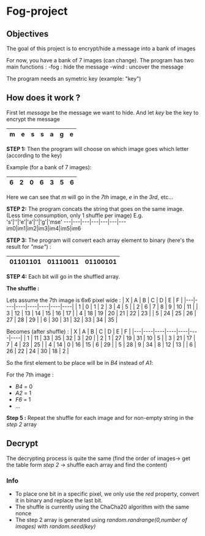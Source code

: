 # Fog-project
## Objectives
The goal of this project is to encrypt/hide a message into a bank of images

For now, you have a bank of 7 images (can change).
The program has two main functions :
-fog : hide the message
-wind : uncover the message

The program needs an symetric key (example: "key")

## How does it work ?

First let *message* be the message we want to hide.
And let *key* be the key to encrypt the message

m  | e  | s  | s  | a  | g  | e 
----|----|----|----|----|----|----

**STEP 1:** Then the program will choose on which image goes which letter (according to the key)

Example (for a bank of 7 images):

 6 | 2 | 0 | 6 | 3 | 5 | 6 
---|---|---|---|---|---|---

Here we can see that *m* will go in the *7th* image, *e* in the *3rd*, etc...

**STEP 2:** The program concats the string that goes on the same image. (Less time consumption, only 1 shuffle per image)
E.g. 
's'|''|'e'|'a'|''|'g'|'mse'
---|---|---|---|---|---|---
im0|im1|im2|im3|im4|im5|im6

**STEP 3:** The program will convert each array element to binary (here's the result for *"mse"*) :

| 01101101 | 01110011 | 01100101 |
|----------|----------|----------|

**STEP 4:** Each bit will go in the shuffled array.

**The shuffle :**

Lets assume the 7th image is 6x6 pixel wide :
| X | A  | B  | C  | D  | E  | F  |
|---|----|----|----|----|----|----|
| 1 | 0  | 1  | 2  | 3  | 4  | 5  |
| 2 | 6  | 7  | 8  | 9  | 10 | 11 |
| 3 | 12 | 13 | 14 | 15 | 16 | 17 |
| 4 | 18 | 19 | 20 | 21 | 22 | 23 |
| 5 | 24 | 25 | 26 | 27 | 28 | 29 |
| 6 | 30 | 31 | 32 | 33 | 34 | 35 |

Becomes (after shuffle) :
| X | A  | B  | C  | D  | E  | F  |
|---|----|----|----|----|----|----|
| 1 | 11 | 33 | 35 | 32 | 3  | 20 |
| 2 | 1  | 27 | 19 | 31 | 10 | 5  |
| 3 | 21 | 17 | 7  | 4  | 23 | 25 |
| 4 | 14 | 0  | 16 | 15 | 6  | 29 |
| 5 | 28 | 9  | 34 | 8  | 12 | 13 |
| 6 | 26 | 22 | 24 | 30 | 18 | 2  |

So the first element to be place will be in *B4* instead of *A1*:

For the 7th image :
- *B4* = 0
- *A2* = 1
- *F6* = 1
- ...

**Step 5 :** Repeat the shuffle for each image and for non-empty string in the *step 2* array


## Decrypt

The decrypting process is quite the same (find the order of images-> get the table form *step 2* -> shuffle each array and find the content)

### Info
- To place one bit in a specific pixel, we only use the *red* property, convert it in binary and replace the last bit.
- The shuffle is currently using the ChaCha20 algorithm with the same nonce
- The step 2 array is generated using *random.randrange(0,number of images)* with *random.seed(key)* 

